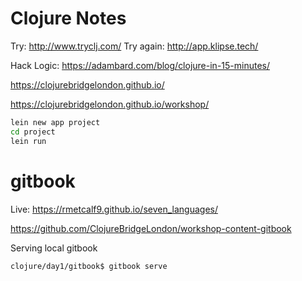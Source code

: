 # Clojure Notes

Try: http://www.tryclj.com/
Try again: http://app.klipse.tech/

Hack Logic: https://adambard.com/blog/clojure-in-15-minutes/

https://clojurebridgelondon.github.io/

https://clojurebridgelondon.github.io/workshop/


```bash
lein new app project
cd project
lein run
```


# gitbook
Live: https://rmetcalf9.github.io/seven_languages/

https://github.com/ClojureBridgeLondon/workshop-content-gitbook

Serving local gitbook
```
clojure/day1/gitbook$ gitbook serve
```



